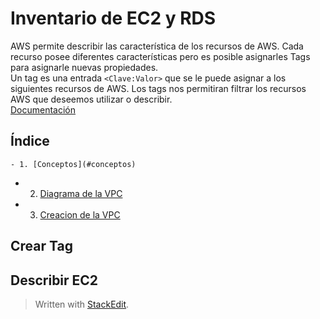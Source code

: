 
# Inventario de EC2 y RDS 

AWS permite describir las característica de los recursos de AWS. Cada recurso posee diferentes características pero es posible asignarles Tags para asignarle nuevas propiedades.  
Un tag es una entrada ``<Clave:Valor>`` que se le puede asignar  a los siguientes recursos de AWS.
Los tags nos permitiran filtrar los recursos AWS que deseemos utilizar o describir.   
[Documentación](https://docs.aws.amazon.com/general/latest/gr/aws_tagging.html)

## Índice 
	- 1. [Conceptos](#conceptos) 
- 2. [Diagrama de la VPC](#diagrama)
- 3. [Creacion de la VPC](#creacion)

## Crear Tag 
##  Describir EC2



> Written with [StackEdit](https://stackedit.io/).
<!--stackedit_data:
eyJoaXN0b3J5IjpbLTU2MjAwOTQsOTU0MzU1ODUwLDEyNDEwND
k4MDFdfQ==
-->